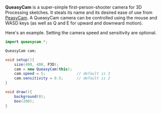 **QueasyCam** is a super-simple first-person-shooter camera for 3D Processing sketches. It steals its name and its desired ease of use from [PeasyCam](http://mrfeinberg.com/peasycam/). A QueasyCam camera can be controlled using the mouse and WASD keys (as well as Q and E for upward and downward motion).

Here's an example. Setting the camera speed and sensitivity are optional.

```java
import queasycam.*;

QueasyCam cam;

void setup(){
	size(400, 400, P3D);
	cam = new QueasyCam(this);
	cam.speed = 5;              // default is 3
	cam.sensitivity = 0.5;      // default is 2
}

void draw(){
	background(0);
	box(200);
}
```

